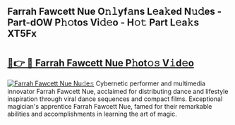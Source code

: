 ## Farrah Fawcett Nue O𝚗𝚕yf𝚊ns L𝚎a𝚔ed N𝚞𝚍es - Part-dOW P𝚑𝚘tos Vi𝚍𝚎o - H𝚘𝚝 Part L𝚎a𝚔s XT5Fx

# <h2><a href="http://kfcrwq4.oniu.top/?m=Farrah+Fawcett+Nue">🔗👉 🔴 Farrah Fawcett Nue P𝚑ot𝚘𝚜 V𝚒d𝚎o</a></h2>

[![Farrah Fawcett Nue Nu𝚍e𝚜](https://i.imgur.com/0qMVB7G.gif)](http://kfcrwq4.oniu.top/?m=Farrah+Fawcett+Nue)
Cybernetic performer and multimedia innovator Farrah Fawcett Nue, acclaimed for distributing dance and lifestyle inspiration through viral dance sequences and compact films. Exceptional magician's apprentice Farrah Fawcett Nue, famed for their remarkable abilities and accomplishments in learning the art of magic.  
